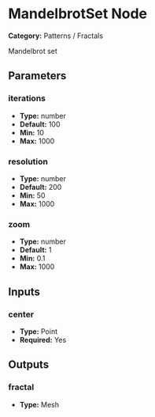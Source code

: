 
# MandelbrotSet Node

**Category:** Patterns / Fractals

Mandelbrot set

## Parameters


### iterations
- **Type:** number
- **Default:** 100
- **Min:** 10
- **Max:** 1000



### resolution
- **Type:** number
- **Default:** 200
- **Min:** 50
- **Max:** 1000



### zoom
- **Type:** number
- **Default:** 1
- **Min:** 0.1
- **Max:** 1000



## Inputs


### center
- **Type:** Point
- **Required:** Yes



## Outputs


### fractal
- **Type:** Mesh





